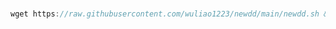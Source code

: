 # 




```go
wget https://raw.githubusercontent.com/wuliao1223/newdd/main/newdd.sh && bash newdd.sh
```
